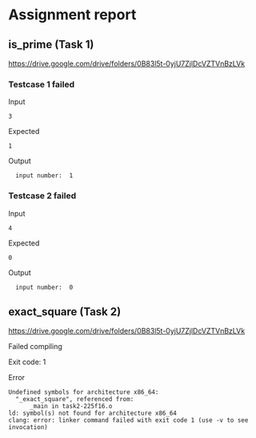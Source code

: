 # Assignment report
## is_prime (Task 1)
https://drive.google.com/drive/folders/0B83l5t-0yjU7ZjlDcVZTVnBzLVk

### Testcase 1 failed
Input
```
3
```


Expected
```
1
```


Output
```
  input number:  1
```

### Testcase 2 failed
Input
```
4
```


Expected
```
0
```


Output
```
  input number:  0
```

## exact_square (Task 2)
https://drive.google.com/drive/folders/0B83l5t-0yjU7ZjlDcVZTVnBzLVk

Failed compiling

Exit code: 1

Error
```
Undefined symbols for architecture x86_64:
  "_exact_square", referenced from:
      _main in task2-225f16.o
ld: symbol(s) not found for architecture x86_64
clang: error: linker command failed with exit code 1 (use -v to see invocation)

```


